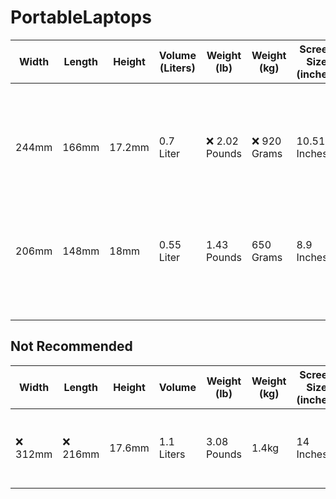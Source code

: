 # PortableLaptops

| Width | Length | Height | Volume (Liters) | Weight (lb) | Weight (kg) | Screen Size (inches) | CPU (Watts) | Keyboard Layout | Geekbench 6 Single Core | Geekbench 6 Multi Core | CPU Model | Memory | Brand | Model | Availability | Price + Location + Link |
| - | - | - | - | - | - | - | - | - | - | - | - | - | - | - | - | - |
| 244mm | 166mm | 17.2mm | 0.7 Liter | ❌  2.02 Pounds | ❌  920 Grams | 10.51 Inches | 6 Watts | Standard | [1220](https://www.cpu-monkey.com/en/cpu-intel_processor_n100) | [3129](https://www.cpu-monkey.com/en/cpu-intel_processor_n100) | x86 Intel N100 4 Cores 4 Threads | 12 GB DDR5 | Chuwi | Minibook X N100 | ✔️ New | $265.43	China https://www.aliexpress.us/item/3256806318637670.html <br> $317.34	US? https://us.chuwi.com/products/minibook-x-1 <br> $322.99	China https://www.ebay.com/itm/166473995011 <br> $339.99 US?	https://www.newegg.com/grey-chuwi-minibook-x-work-business/p/1TS-006G-00077 <br> $340.39	US? https://www.ebay.com/itm/395060767419 <br> $349.00	US https://www.amazon.com/dp/B0CH9Q6VNX/ |
| 206mm | 148mm | 18mm | 0.55 Liter | 1.43 Pounds | 650 Grams | 8.9 Inches | 6 Watts | Standard | [571](https://www.cpu-monkey.com/en/cpu-intel_pentium_silver_n6000) | [1238](https://www.cpu-monkey.com/en/cpu-intel_pentium_silver_n6000) | x86 Intel N6000 4 Cores 4 Threads | 16GB | GPD | P2 Max 2022 | No | |
| | | | | | | | | | | | | | Apple | Macbook Air 11" |

## Not Recommended
| Width | Length | Height | Volume | Weight (lb) | Weight (kg) | Screen Size (inches) | CPU (Watts) | Keyboard Layout | Geekbench 6 Single Core | Geekbench 6 Multi Core | CPU Model | Memory | Brand | Model | Available New | Price + Location + Link |
| - | - | - | - | - | - | - | - | - | - | - | - | - | - | - | - | - |
| ❌ 312mm | ❌ 216mm | 17.6mm | 1.1 Liters | 3.08 Pounds | 1.4kg | 14 Inches | ❌ 45 Watts | Standard | [1836](https://www.cpu-monkey.com/en/cpu-amd_ryzen_7_6800h) | [8697](https://www.cpu-monkey.com/en/cpu-amd_ryzen_7_6800h) | x86 AMD 6800H 8 Cores 16 Threads | 16GB - 32GB LPDDR5 | Lenovo | 14p Generation 3 | No | |
